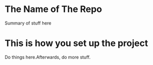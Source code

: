 # The Name of The Repo

Summary of stuff here

# This is how you set up the project

Do things here.Afterwards, do more stuff.
